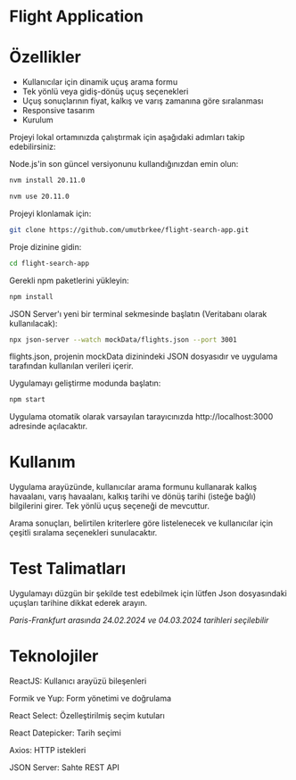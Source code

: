 # Flight Application

# Özellikler

- Kullanıcılar için dinamik uçuş arama formu
- Tek yönlü veya gidiş-dönüş uçuş seçenekleri
- Uçuş sonuçlarının fiyat, kalkış ve varış zamanına göre sıralanması
- Responsive tasarım
- Kurulum

Projeyi lokal ortamınızda çalıştırmak için aşağıdaki adımları takip edebilirsiniz:

Node.js'in son güncel versiyonunu kullandığınızdan emin olun:

```bash
nvm install 20.11.0
```

```bash
nvm use 20.11.0
```

Projeyi klonlamak için:

```bash
git clone https://github.com/umutbrkee/flight-search-app.git
```

Proje dizinine gidin:

```bash
cd flight-search-app
```

Gerekli npm paketlerini yükleyin:

```bash
npm install
```

JSON Server'ı yeni bir terminal sekmesinde başlatın (Veritabanı olarak kullanılacak):

```bash
npx json-server --watch mockData/flights.json --port 3001
```

flights.json, projenin mockData dizinindeki JSON dosyasıdır ve uygulama tarafından kullanılan verileri içerir.

Uygulamayı geliştirme modunda başlatın:

```bash
npm start
```

Uygulama otomatik olarak varsayılan tarayıcınızda http://localhost:3000 adresinde açılacaktır.

# Kullanım

Uygulama arayüzünde, kullanıcılar arama formunu kullanarak kalkış havaalanı, varış havaalanı, kalkış tarihi ve dönüş tarihi (isteğe bağlı) bilgilerini girer. Tek yönlü uçuş seçeneği de mevcuttur.

Arama sonuçları, belirtilen kriterlere göre listelenecek ve kullanıcılar için çeşitli sıralama seçenekleri sunulacaktır.

# Test Talimatları

Uygulamayı düzgün bir şekilde test edebilmek için lütfen Json dosyasındaki uçuşları tarihine dikkat ederek arayın.

_Paris-Frankfurt arasında 24.02.2024 ve 04.03.2024 tarihleri seçilebilir_

# Teknolojiler

ReactJS: Kullanıcı arayüzü bileşenleri

Formik ve Yup: Form yönetimi ve doğrulama

React Select: Özelleştirilmiş seçim kutuları

React Datepicker: Tarih seçimi

Axios: HTTP istekleri

JSON Server: Sahte REST API
